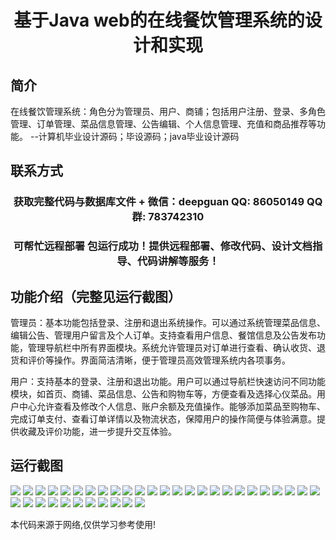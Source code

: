 <p><h1 align="center">基于Java web的在线餐饮管理系统的设计和实现</h1></p>

## 简介
在线餐饮管理系统：角色分为管理员、用户、商铺；包括用户注册、登录、多角色管理、订单管理、菜品信息管理、公告编辑、个人信息管理、充值和商品推荐等功能。    --计算机毕业设计源码；毕设源码；java毕业设计源码


## 联系方式
<p><h3 align="center">获取完整代码与数据库文件 + 微信：deepguan QQ: 86050149 QQ群: 783742310</h3></p>
<p><h3 align="center">可帮忙远程部署 包运行成功！提供远程部署、修改代码、设计文档指导、代码讲解等服务！</h3></p>

## 功能介绍（完整见运行截图）
管理员：基本功能包括登录、注册和退出系统操作。可以通过系统管理菜品信息、编辑公告、管理用户留言及个人订单。支持查看用户信息、餐馆信息及公告发布功能，管理导航栏中所有界面模块。系统允许管理员对订单进行查看、确认收货、退货和评价等操作。界面简洁清晰，便于管理员高效管理系统内各项事务。

用户：支持基本的登录、注册和退出功能。用户可以通过导航栏快速访问不同功能模块，如首页、商铺、菜品信息、公告和购物车等，方便查看及选择心仪菜品。用户中心允许查看及修改个人信息、账户余额及充值操作。能够添加菜品至购物车、完成订单支付、查看订单详情以及物流状态，保障用户的操作简便与体验满意。提供收藏及评价功能，进一步提升交互体验。


## 运行截图
![](img/001.jpg)
![](img/002.jpg)
![](img/003.jpg)
![](img/004.jpg)
![](img/005.jpg)
![](img/006.jpg)
![](img/007.jpg)
![](img/008.jpg)
![](img/009.jpg)
![](img/010.jpg)
![](img/011.jpg)
![](img/012.jpg)
![](img/013.jpg)
![](img/014.jpg)
![](img/015.jpg)
![](img/016.jpg)
![](img/017.jpg)
![](img/018.jpg)
![](img/019.jpg)
![](img/020.jpg)
![](img/021.jpg)
![](img/022.jpg)
![](img/023.jpg)
![](img/024.jpg)
![](img/025.jpg)
![](img/026.jpg)
![](img/027.jpg)
![](img/028.jpg)
![](img/029.jpg)
![](img/030.jpg)
![](img/031.jpg)
![](img/032.jpg)
![](img/033.jpg)
![](img/034.jpg)
![](img/035.jpg)
![](img/036.jpg)

<p>本代码来源于网络,仅供学习参考使用!</p>
